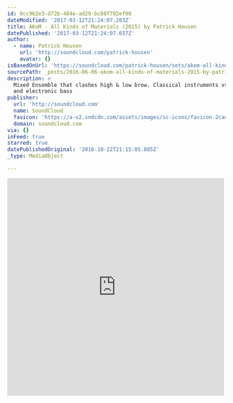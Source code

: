 ```yaml
---
id: 0cc962e3-d72b-484e-ad29-bc88f702ef90
dateModified: '2017-03-12T21:24:07.203Z'
title: AKoM - All Kinds of Materials (2015) by Patrick Housen
datePublished: '2017-03-12T21:24:07.657Z'
author:
  - name: Patrick Housen
    url: 'http://soundcloud.com/patrick-housen'
    avatar: {}
isBasedOnUrl: 'https://soundcloud.com/patrick-housen/sets/akom-all-kinds-of-materials-2015'
sourcePath: _posts/2016-06-06-akom-all-kinds-of-materials-2015-by-patrick-housen.md
description: >
  Mixed Ensemble that clashes high & low brow. Classical instruments vs drums
  and electronic bass
publisher:
  url: 'http://soundcloud.com'
  name: SoundCloud
  favicon: 'https://a-v2.sndcdn.com/assets/images/sc-icons/favicon-2cadd14b.ico'
  domain: soundcloud.com
via: {}
inFeed: true
starred: true
datePublishedOriginal: '2016-10-22T21:15:05.885Z'
_type: MediaObject

---
```

<iframe src="https://cdn.embedly.com/widgets/media.html?src=https%3A%2F%2Fw.soundcloud.com%2Fplayer%2F%3Fvisual%3Dtrue%26url%3Dhttp%253A%252F%252Fapi.soundcloud.com%252Fplaylists%252F170623088%26show_artwork%3Dtrue&amp;url=https%3A%2F%2Fsoundcloud.com%2Fpatrick-housen%2Fsets%2Fakom-all-kinds-of-materials-2015&amp;image=http%3A%2F%2Fi1.sndcdn.com%2Fartworks-000137895142-1i10tf-t500x500.jpg&amp;key=b7d04c9b404c499eba89ee7072e1c4f7&amp;type=text%2Fhtml&amp;schema=soundcloud" width="500" height="500" scrolling="no" frameborder="0" allowfullscreen="" style=""></iframe>